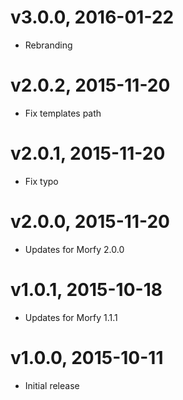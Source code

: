 # v3.0.0, 2016-01-22
* Rebranding

# v2.0.2, 2015-11-20
* Fix templates path

# v2.0.1, 2015-11-20
* Fix typo

# v2.0.0, 2015-11-20
* Updates for Morfy 2.0.0

# v1.0.1, 2015-10-18
* Updates for Morfy 1.1.1

# v1.0.0, 2015-10-11
* Initial release
